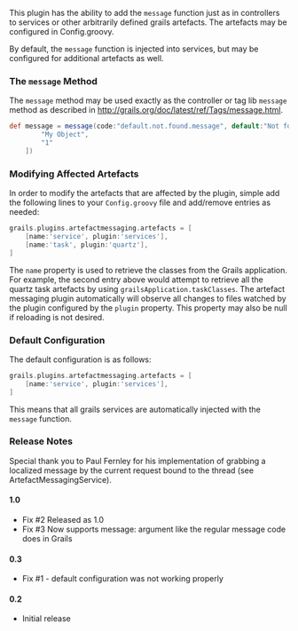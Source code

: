 This plugin has the ability to add the `message` function just as in controllers to services or other
arbitrarily defined grails artefacts.  The artefacts may be configured in Config.groovy.

By default, the `message` function is injected into services, but may be configured for additional artefacts as well.

### The `message` Method

The `message` method may be used exactly as the controller or tag lib `message` method as described in 
http://grails.org/doc/latest/ref/Tags/message.html.

```groovy
def message = message(code:"default.not.found.message", default:"Not found", args:[
		"My Object",
		"1"
	])
```

### Modifying Affected Artefacts

In order to modify the artefacts that are affected by the plugin, simple add the following lines to your `Config.groovy`
file and add/remove entries as needed:

```groovy
grails.plugins.artefactmessaging.artefacts = [
	[name:'service', plugin:'services'],
	[name:'task', plugin:'quartz'],
]
```

The `name` property is used to retrieve the classes from the Grails application.  For example, the second entry 
above would attempt to retrieve all the quartz task artefacts by using `grailsApplication.taskClasses`.  The 
artefact  messaging plugin automatically will observe all changes to files watched by the plugin configured 
by the `plugin` property.  This property may also be null if reloading is not desired.

### Default Configuration

The default configuration is as follows:

```groovy
grails.plugins.artefactmessaging.artefacts = [
	[name:'service', plugin:'services'],
]
```

This means that all grails services are automatically injected with the `message` function.

### Release Notes

Special thank you to Paul Fernley for his implementation of grabbing a localized message by the current
request bound to the thread (see ArtefactMessagingService).

#### 1.0
* Fix #2 Released as 1.0
* Fix #3 Now supports message: argument like the regular message code does in Grails

#### 0.3

* Fix #1 - default configuration was not working properly

#### 0.2

* Initial release
